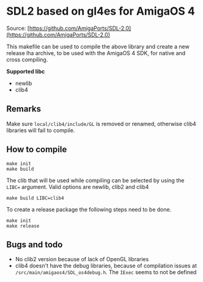 # SDL2 based on gl4es for AmigaOS 4

Source: [https://github.com/AmigaPorts/SDL-2.0](https://github.com/AmigaPorts/SDL-2.0)

This makefile can be used to compile the above library and create a new release lha archive, to be used with the AmigaOS 4 SDK, for native and cross compiling.

**Supported libc**
- newlib
- clib4

## Remarks
Make sure `local/clib4/include/GL` is removed or renamed, otherwise clib4 libraries will fail to compile.

## How to compile
```
make init
make build
```

The clib that will be used while compiling can be selected by using the `LIBC=` argument.
Valid options are newlib, clib2 and clib4
```
make build LIBC=clib4
```

To create a release package the following steps need to be done.
```
make init
make release
```

## Bugs and todo
- No clib2 version because of lack of OpenGL libraries
- clib4 doesn't have the debug libraries, because of compilation issues at `/src/main/amigaos4/SDL_os4debug.h`. The `IExec` seems to not be defined